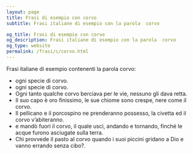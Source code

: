 ```yaml
---
layout: page
title: Frasi di esempio con corvo 
subtitle: Frasi italiane di esempio con la parola  corvo

og_title: Frasi di esempio con corvo 
og_description: Frasi italiane di esempio con la parola  corvo
og_type: website
permalink: /frasi/c/corvo.html
---
```


Frasi italiane di esempio contenenti la parola corvo:


- ogni specie di corvo.
- ogni specie di corvo.
- Ogni tanto qualche corvo berciava per le vie, nessuno gli dava retta.
- Il suo capo è oro finissimo, le sue chiome sono crespe, nere come il corvo.
- Il pellicano e il porcospino ne prenderanno possesso, la civetta ed il corvo v’abiteranno.
- e mandò fuori il corvo, il quale uscì, andando e tornando, finché le acque furono asciugate sulla terra.
- Chi provvede il pasto al corvo quando i suoi piccini gridano a Dio e vanno errando senza cibo?.
